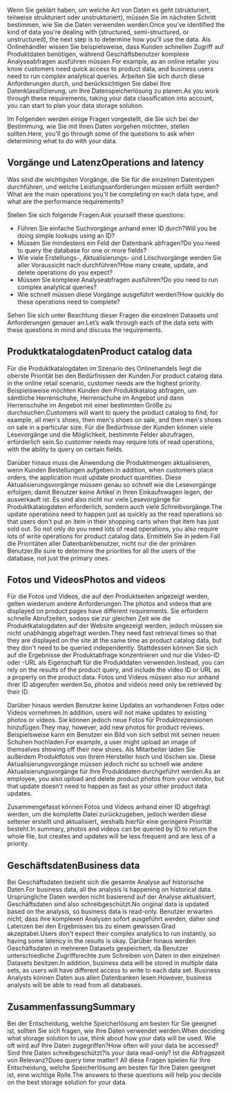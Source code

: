 <span data-ttu-id="643da-101">Wenn Sie geklärt haben, um welche Art von Daten es geht (strukturiert, teilweise strukturiert oder unstrukturiert), müssen Sie im nächsten Schritt bestimmen, wie Sie die Daten verwenden werden.</span><span class="sxs-lookup"><span data-stu-id="643da-101">Once you've identified the kind of data you're dealing with (structured, semi-structured, or unstructured), the next step is to determine how you'll use the data.</span></span> <span data-ttu-id="643da-102">Als Onlinehändler wissen Sie beispielsweise, dass Kunden schnellen Zugriff auf Produktdaten benötigen, während Geschäftsbenutzer komplexe Analyseabfragen ausführen müssen.</span><span class="sxs-lookup"><span data-stu-id="643da-102">For example, as an online retailer you know customers need quick access to product data, and business users need to run complex analytical queries.</span></span> <span data-ttu-id="643da-103">Arbeiten Sie sich durch diese Anforderungen durch, und berücksichtigen Sie dabei Ihre Datenklassifizierung, um Ihre Datenspeicherlösung zu planen.</span><span class="sxs-lookup"><span data-stu-id="643da-103">As you work through these requirements, taking your data classification into account, you can start to plan your data storage solution.</span></span>

<span data-ttu-id="643da-104">Im Folgenden werden einige Fragen vorgestellt, die Sie sich bei der Bestimmung, wie Sie mit Ihren Daten vorgehen möchten, stellen sollten.</span><span class="sxs-lookup"><span data-stu-id="643da-104">Here, you'll go through some of the questions to ask when determining what to do with your data.</span></span>

## <a name="operations-and-latency"></a><span data-ttu-id="643da-105">Vorgänge und Latenz</span><span class="sxs-lookup"><span data-stu-id="643da-105">Operations and latency</span></span>

<span data-ttu-id="643da-106">Was sind die wichtigsten Vorgänge, die Sie für die einzelnen Datentypen durchführen, und welche Leistungsanforderungen müssen erfüllt werden?</span><span class="sxs-lookup"><span data-stu-id="643da-106">What are the main operations you'll be completing on each data type, and what are the performance requirements?</span></span>

<span data-ttu-id="643da-107">Stellen Sie sich folgende Fragen:</span><span class="sxs-lookup"><span data-stu-id="643da-107">Ask yourself these questions:</span></span>
* <span data-ttu-id="643da-108">Führen Sie einfache Suchvorgänge anhand einer ID durch?</span><span class="sxs-lookup"><span data-stu-id="643da-108">Will you be doing simple lookups using an ID?</span></span> 
* <span data-ttu-id="643da-109">Müssen Sie mindestens ein Feld der Datenbank abfragen?</span><span class="sxs-lookup"><span data-stu-id="643da-109">Do you need to query the database for one or more fields?</span></span> 
* <span data-ttu-id="643da-110">Wie viele Erstellungs-, Aktualisierungs- und Löschvorgänge werden Sie aller Voraussicht nach durchführen?</span><span class="sxs-lookup"><span data-stu-id="643da-110">How many create, update, and delete operations do you expect?</span></span> 
* <span data-ttu-id="643da-111">Müssen Sie komplexe Analyseabfragen ausführen?</span><span class="sxs-lookup"><span data-stu-id="643da-111">Do you need to run complex analytical queries?</span></span> 
* <span data-ttu-id="643da-112">Wie schnell müssen diese Vorgänge ausgeführt werden?</span><span class="sxs-lookup"><span data-stu-id="643da-112">How quickly do these operations need to complete?</span></span>

<span data-ttu-id="643da-113">Sehen Sie sich unter Beachtung dieser Fragen die einzelnen Datasets und Anforderungen genauer an.</span><span class="sxs-lookup"><span data-stu-id="643da-113">Let’s walk through each of the data sets with these questions in mind and discuss the requirements.</span></span>

## <a name="product-catalog-data"></a><span data-ttu-id="643da-114">Produktkatalogdaten</span><span class="sxs-lookup"><span data-stu-id="643da-114">Product catalog data</span></span>

<span data-ttu-id="643da-115">Für die Produktkatalogdaten im Szenario des Onlinehandels liegt die oberste Priorität bei den Bedürfnissen der Kunden.</span><span class="sxs-lookup"><span data-stu-id="643da-115">For product catalog data in the online retail scenario, customer needs are the highest priority.</span></span> <span data-ttu-id="643da-116">Beispielsweise möchten Kunden den Produktkatalog abfragen, um sämtliche Herrenschuhe, Herrenschuhe im Angebot und dann Herrenschuhe im Angebot mit einer bestimmten Größe zu durchsuchen.</span><span class="sxs-lookup"><span data-stu-id="643da-116">Customers will want to query the product catalog to find, for example, all men's shoes, then men's shoes on sale, and then men's shoes on sale in a particular size.</span></span> <span data-ttu-id="643da-117">Für die Bedürfnisse der Kunden können viele Lesevorgänge und die Möglichkeit, bestimmte Felder abzufragen, erforderlich sein.</span><span class="sxs-lookup"><span data-stu-id="643da-117">So customer needs may require lots of read operations, with the ability to query on certain fields.</span></span>

<span data-ttu-id="643da-118">Darüber hinaus muss die Anwendung die Produktmengen aktualisieren, wenn Kunden Bestellungen aufgeben.</span><span class="sxs-lookup"><span data-stu-id="643da-118">In addition, when customers place orders, the application must update product quantities.</span></span> <span data-ttu-id="643da-119">Diese Aktualisierungsvorgänge müssen genau so schnell wie die Lesevorgänge erfolgen, damit Benutzer keine Artikel in Ihren Einkaufswagen legen, der ausverkauft ist. Es sind also nicht nur viele Lesevorgänge für Produktkatalogdaten erforderlich, sondern auch viele Schreibvorgänge.</span><span class="sxs-lookup"><span data-stu-id="643da-119">The update operations need to happen just as quickly as the read operations so that users don't put an item in their shopping carts when that item has just sold out. So not only do you need lots of read operations, you also require lots of write operations for product catalog data.</span></span> <span data-ttu-id="643da-120">Ermitteln Sie in jedem Fall die Prioritäten aller Datenbankbenutzer, nicht nur die der primären Benutzer.</span><span class="sxs-lookup"><span data-stu-id="643da-120">Be sure to determine the priorities for all the users of the database, not just the primary ones.</span></span>

## <a name="photos-and-videos"></a><span data-ttu-id="643da-121">Fotos und Videos</span><span class="sxs-lookup"><span data-stu-id="643da-121">Photos and videos</span></span>

<span data-ttu-id="643da-122">Für die Fotos und Videos, die auf den Produktseiten angezeigt werden, gelten wiederum andere Anforderungen.</span><span class="sxs-lookup"><span data-stu-id="643da-122">The photos and videos that are displayed on product pages have different requirements.</span></span> <span data-ttu-id="643da-123">Sie erfordern schnelle Abrufzeiten, sodass sie zur gleichen Zeit wie die Produktkatalogdaten auf der Website angezeigt werden, jedoch müssen sie nicht unabhängig abgefragt werden.</span><span class="sxs-lookup"><span data-stu-id="643da-123">They need fast retrieval times so that they are displayed on the site at the same time as product catalog data, but they don't need to be queried independently.</span></span> <span data-ttu-id="643da-124">Stattdessen können Sie sich auf die Ergebnisse der Produktabfrage konzentrieren und nur die Video-ID oder -URL als Eigenschaft für die Produktdaten verwenden.</span><span class="sxs-lookup"><span data-stu-id="643da-124">Instead, you can rely on the results of the product query, and include the video ID or URL as a property on the product data.</span></span> <span data-ttu-id="643da-125">Fotos und Videos müssen also nur anhand ihrer ID abgerufen werden.</span><span class="sxs-lookup"><span data-stu-id="643da-125">So, photos and videos need only be retrieved by their ID.</span></span>

<span data-ttu-id="643da-126">Darüber hinaus werden Benutzer keine Updates an vorhandenen Fotos oder Videos vornehmen.</span><span class="sxs-lookup"><span data-stu-id="643da-126">In addition, users will not make updates to existing photos or videos.</span></span> <span data-ttu-id="643da-127">Sie können jedoch neue Fotos für Produktrezensionen hinzufügen.</span><span class="sxs-lookup"><span data-stu-id="643da-127">They may, however, add new photos for product reviews.</span></span> <span data-ttu-id="643da-128">Beispielsweise kann ein Benutzer ein Bild von sich selbst mit seinen neuen Schuhen hochladen.</span><span class="sxs-lookup"><span data-stu-id="643da-128">For example, a user might upload an image of themselves showing off their new shoes.</span></span> <span data-ttu-id="643da-129">Als Mitarbeiter laden Sie außerdem Produktfotos von Ihrem Hersteller hoch und löschen sie. Diese Aktualisierungsvorgänge müssen jedoch nicht so schnell wie andere Aktualisierungsvorgänge für Ihre Produktdaten durchgeführt werden.</span><span class="sxs-lookup"><span data-stu-id="643da-129">As an employee, you also upload and delete product photos from your vendor, but that update doesn't need to happen as fast as your other product data updates.</span></span> 

<span data-ttu-id="643da-130">Zusammengefasst können Fotos und Videos anhand einer ID abgefragt werden, um die komplette Datei zurückzugeben, jedoch werden diese seltener erstellt und aktualisiert, weshalb hierfür eine geringere Priorität besteht.</span><span class="sxs-lookup"><span data-stu-id="643da-130">In summary, photos and videos can be queried by ID to return the whole file, but creates and updates will be less frequent and are less of a priority.</span></span>  

## <a name="business-data"></a><span data-ttu-id="643da-131">Geschäftsdaten</span><span class="sxs-lookup"><span data-stu-id="643da-131">Business data</span></span>

<span data-ttu-id="643da-132">Bei Geschäftsdaten bezieht sich die gesamte Analyse auf historische Daten.</span><span class="sxs-lookup"><span data-stu-id="643da-132">For business data, all the analysis is happening on historical data.</span></span> <span data-ttu-id="643da-133">Ursprüngliche Daten werden nicht basierend auf der Analyse aktualisiert, Geschäftsdaten sind also schreibgeschützt.</span><span class="sxs-lookup"><span data-stu-id="643da-133">No original data is updated based on the analysis, so business data is read-only.</span></span> <span data-ttu-id="643da-134">Benutzer erwarten nicht, dass ihre komplexen Analysen sofort ausgeführt werden, daher sind Latenzen bei den Ergebnissen bis zu einem gewissen Grad akzeptabel.</span><span class="sxs-lookup"><span data-stu-id="643da-134">Users don't expect their complex analytics to run instantly, so having some latency in the results is okay.</span></span> <span data-ttu-id="643da-135">Darüber hinaus werden Geschäftsdaten in mehreren Datasets gespeichert, da Benutzer unterschiedliche Zugriffsrechte zum Schreiben von Daten in den einzelnen Datasets besitzen.</span><span class="sxs-lookup"><span data-stu-id="643da-135">In addition, business data will be stored in multiple data sets, as users will have different access to write to each data set.</span></span> <span data-ttu-id="643da-136">Business Analysts können Daten aus allen Datenbanken lesen.</span><span class="sxs-lookup"><span data-stu-id="643da-136">However, business analysts will be able to read from all databases.</span></span>

## <a name="summary"></a><span data-ttu-id="643da-137">Zusammenfassung</span><span class="sxs-lookup"><span data-stu-id="643da-137">Summary</span></span>

<span data-ttu-id="643da-138">Bei der Entscheidung, welche Speicherlösung am besten für Sie geeignet ist, sollten Sie sich fragen, wie Ihre Daten verwendet werden.</span><span class="sxs-lookup"><span data-stu-id="643da-138">When deciding what storage solution to use, think about how your data will be used.</span></span> <span data-ttu-id="643da-139">Wie oft wird auf Ihre Daten zugegriffen?</span><span class="sxs-lookup"><span data-stu-id="643da-139">How often will your data be accessed?</span></span> <span data-ttu-id="643da-140">Sind Ihre Daten schreibgeschützt?</span><span class="sxs-lookup"><span data-stu-id="643da-140">Is your data read-only?</span></span> <span data-ttu-id="643da-141">Ist die Abfragezeit von Relevanz?</span><span class="sxs-lookup"><span data-stu-id="643da-141">Does query time matter?</span></span> <span data-ttu-id="643da-142">All diese Fragen spielen für Ihre Entscheidung, welche Speicherlösung am besten für Ihre Daten geeignet ist, eine wichtige Rolle.</span><span class="sxs-lookup"><span data-stu-id="643da-142">The answers to these questions will help you decide on the best storage solution for your data.</span></span>